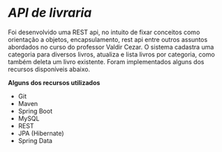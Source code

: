 *API de livraria*
========================================================================
Foi desenvolvido uma REST api, no intuito de fixar conceitos como orientação a objetos, encapsulamento, rest api entre outros assuntos abordados no curso do professor Valdir Cezar. O sistema 
cadastra uma categoria para diversos livros, atualiza e lista livros por categoria, como também deleta um livro existente. Foram implementados alguns dos recursos disponíveis
abaixo.

**Alguns dos recursos utilizados**

- Git 
- Maven 
- Spring Boot 
- MySQL
- REST 
- JPA (Hibernate) 
- Spring Data 
